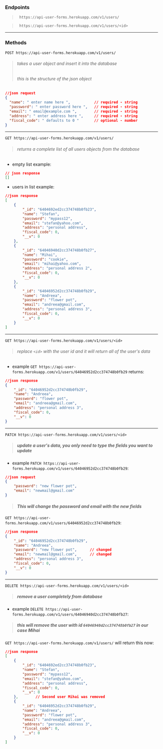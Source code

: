 ### Endpoints
>` https://api-user-forms.herokuapp.com/v1/users/`

>` https://api-user-forms.herokuapp.com/v1/users/<id>`
---
### Methods 

`POST https://api-user-forms.herokuapp.com/v1/users/`
> ###### takes a user object and insert it into the database
> ###### this is the structure of the json object
```json
//json request
{
  "name": " enter name here ",           // required - string
  "password": " enter password here ",   // required - string
  "email": " email@example.com ",        // required - string
  "address": " enter address here ",     // required - string
  "fiscal_code": " defaults to 0 "       // optional - number
}
```
---
`GET https://api-user-forms.herokuapp.com/v1/users/`
> ###### returns a complete list of all users objects from the database
 - empty list example:  
 ```json
// json response
[]
 ```

 - users in list example:
```json
//json response
[
	{
		"_id": "6404692ed2cc374748b0fb23",
		"name": "Stefan",
		"password": "mypass12",
		"email": "stefan@yahoo.com",
		"address": "personal address",
		"fiscal_code": 0,
		"__v": 0
	},
	{
		"_id": "64046940d2cc374748b0fb27",
		"name": "Mihai",
		"password": "cookie",
		"email": "mihai@yahoo.com",
		"address": "personal address 2",
		"fiscal_code": 0,
		"__v": 0
	},
	{
		"_id": "64046952d2cc374748b0fb29",
		"name": "Andreea",
		"password": "flower pot",
		"email": "andreea@gmail.com",
		"address": "personal address 3",
		"fiscal_code": 0,
		"__v": 0
	}
]
```
---
`GET https://api-user-forms.herokuapp.com/v1/users/<id>`
> ###### replace `<id>` with the user id and it will return all of the user's data

- example `GET https://api-user-forms.herokuapp.com/v1/users/64046952d2cc374748b0fb29` returns:

```json
//json response
{
    "_id": "64046952d2cc374748b0fb29",
    "name": "Andreea",
    "password": "flower pot",
    "email": "andreea@gmail.com",
    "address": "personal address 3",
    "fiscal_code": 0,
    "__v": 0
}
```
---
`PATCH https://api-user-forms.herokuapp.com/v1/users/<id>`
> ##### update a user's data, you only need to type the fields you want to update
- example `PATCH https://api-user-forms.herokuapp.com/v1/users/64046952d2cc374748b0fb29`:
```json
//json request
{
    "password": "new flower pot",
    "email": "newmail@gmail.com"
}
```
> ##### This will change the password and email with the new fields

`GET https://api-user-forms.herokuapp.com/v1/users/64046952d2cc374748b0fb29`:
```json
//json response
{
    "_id": "64046952d2cc374748b0fb29",
    "name": "Andreea",
    "password": "new flower pot",      // changed
    "email": "newmail@gmail.com",      // changed
    "address": "personal address 3",
    "fiscal_code": 0,
    "__v": 0
}
```
---
`DELETE https://api-user-forms.herokuapp.com/v1/users/<id>`

> ##### remove a user completely from database

- example `DELETE https://api-user-forms.herokuapp.com/v1/users/64046940d2cc374748b0fb27`:
> ##### this will remove the user with id `64046940d2cc374748b0fb27` in our case Mihai
`GET https://api-user-forms.herokuapp.com/v1/users/` will return this now:
```json
//json response
[
	{
		"_id": "6404692ed2cc374748b0fb23",
		"name": "Stefan",
		"password": "mypass12",
		"email": "stefan@yahoo.com",
		"address": "personal address",
		"fiscal_code": 0,
		"__v": 0
	},        // Second user Mihai was removed
	{
		"_id": "64046952d2cc374748b0fb29",
		"name": "Andreea",
		"password": "flower pot",
		"email": "andreea@gmail.com",
		"address": "personal address 3",
		"fiscal_code": 0,
		"__v": 0
	}
]
```
